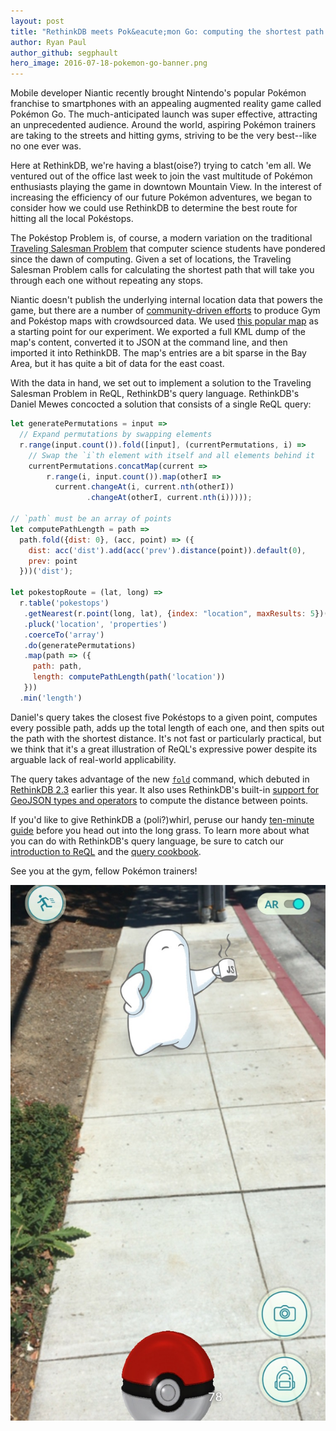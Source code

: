 ```yaml
---
layout: post
title: "RethinkDB meets Pok&eacute;mon Go: computing the shortest path between Pok&eacute;stops with ReQL"
author: Ryan Paul
author_github: segphault
hero_image: 2016-07-18-pokemon-go-banner.png
---
```


Mobile developer Niantic recently brought Nintendo's popular Pok&eacute;mon franchise
to smartphones with an appealing augmented reality game called Pok&eacute;mon Go. The
much-anticipated launch was super effective, attracting an unprecedented
audience. Around the world, aspiring Pok&eacute;mon trainers are taking to the streets
and hitting gyms, striving to be the very best--like no one ever was.

Here at RethinkDB, we're having a blast(oise?) trying to catch 'em all. We
ventured out of the office last week to join the vast multitude of Pok&eacute;mon
enthusiasts playing the game in downtown Mountain View. In the interest of
increasing the efficiency of our future Pok&eacute;mon adventures, we began to consider
how we could use RethinkDB to determine the best route for hitting all the local
Pok&eacute;stops.

<!--more-->

The Pok&eacute;stop Problem is, of course, a modern variation on the traditional
[Traveling Salesman Problem][tsp] that computer science students have pondered
since the dawn of computing. Given a set of locations, the Traveling Salesman
Problem calls for calculating the shortest path that will take you through each
one without repeating any stops.

Niantic doesn't publish the underlying internal location data that powers the
game, but there are a number of [community-driven efforts][polygon-article] to
produce Gym and Pok&eacute;stop maps with crowdsourced data. We used
[this popular map][map] as a starting point for our experiment. We exported a
full KML dump of the map's content, converted it to JSON at the command line,
and then imported it into RethinkDB. The map's entries are a bit sparse in the
Bay Area, but it has quite a bit of data for the east coast.

With the data in hand, we set out to implement a solution to the Traveling
Salesman Problem in ReQL, RethinkDB's query language. RethinkDB's Daniel Mewes
concocted a solution that consists of a single ReQL query:

```javascript
let generatePermutations = input =>
  // Expand permutations by swapping elements
  r.range(input.count()).fold([input], (currentPermutations, i) =>
    // Swap the `i`th element with itself and all elements behind it
    currentPermutations.concatMap(current =>
        r.range(i, input.count()).map(otherI =>
          current.changeAt(i, current.nth(otherI))
                 .changeAt(otherI, current.nth(i)))));

// `path` must be an array of points
let computePathLength = path =>
  path.fold({dist: 0}, (acc, point) => ({
    dist: acc('dist').add(acc('prev').distance(point)).default(0),
    prev: point
  }))('dist');

let pokestopRoute = (lat, long) => 
  r.table('pokestops')
   .getNearest(r.point(long, lat), {index: "location", maxResults: 5})("doc")
   .pluck('location', 'properties')
   .coerceTo('array')
   .do(generatePermutations)
   .map(path => ({
     path: path,
     length: computePathLength(path('location'))
   }))
  .min('length')
```

Daniel's query takes the closest five Pok&eacute;stops to a given point,
computes every possible path, adds up the total length of each one, and then
spits out the path with the shortest distance. It's not fast or particularly
practical, but we think that it's a great illustration of ReQL's expressive
power despite its arguable lack of real-world applicability.

The query takes advantage of the new [`fold`][fold] command, which debuted in
[RethinkDB 2.3][r23] earlier this year. It also uses RethinkDB's built-in
[support for GeoJSON types and operators][rgeojson] to compute the distance
between points.

If you'd like to give RethinkDB a (poli?)whirl, peruse our handy
[ten-minute guide][] before you head out into the long grass. To learn more
about what you can do with RethinkDB's query language, be sure to catch our
[introduction to ReQL][reqlintro] and the [query cookbook][].

See you at the gym, fellow Pok&eacute;mon trainers!

<img src="/assets/images/posts/2016-07-18-pokemon-thinker.jpg">

[polygon-article]: http://www.polygon.com/2016/7/7/12118576/pokemon-go-pokestop-gym-locations-map-guide
[map]: https://www.google.com/maps/d/u/0/viewer?mid=1NMi554M7U1HFJhxvDuwEBXEFsSU
[r23]: https://rethinkdb.com/blog/2.3-release/
[fold]: https://rethinkdb.com/api/javascript/fold/
[rgeojson]: https://rethinkdb.com/docs/geo-support/javascript/
[tsp]: https://en.wikipedia.org/wiki/Travelling_salesman_problem
[reqlintro]: https://www.rethinkdb.com/docs/introduction-to-reql/
[query cookbook]: https://www.rethinkdb.com/docs/cookbook/javascript/
[ten-minute guide]: https://www.rethinkdb.com/docs/guide/javascript/
